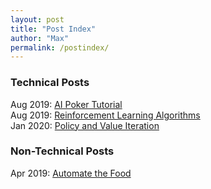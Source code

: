 ```yaml
---
layout: post
title: "Post Index"
author: "Max"
permalink: /postindex/
---
```


### Technical Posts
Aug 2019: [AI Poker Tutorial](https://chisness.github.io/2019-04-25/artificial-intelligence-poker-tutorial)<br>
Aug 2019: [Reinforcement Learning Algorithms](https://chisness.github.io/2019-07-01/reinforcement-learning-algorithms)<br>
Jan 2020: [Policy and Value Iteration](https://chisness.github.io/2020-01-14/policy-and-value-iteration)

### Non-Technical Posts
Apr 2019: [Automate the Food](https://chisness.github.io/2019-04-26/automate-the-food)
